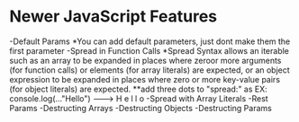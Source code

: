 # Newer JavaScript Features 
-Default Params
    *You can add default parameters, just dont make them the first parameter 
-Spread in Function Calls
    *Spread Syntax allows an iterable such as an array to be expanded in places where zeroor more arguments (for function calls) or elements (for array literals) are expected, or an object expression to be expanded in places where zero or more key-value pairs (for object literals) are expected.
        **add three dots  to "spread:" as
            EX: console.log(..."Hello")     ---> H e l l o 
-Spread with Array Literals 
-Rest Params
-Destructing Arrays 
-Destructing Objects 
-Destructing Params  